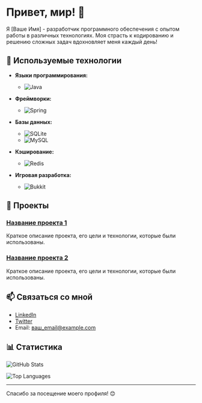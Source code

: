 # Привет, мир! 👋

Я [Ваше Имя] - разработчик программного обеспечения с опытом работы в различных технологиях. Моя страсть к кодированию и решению сложных задач вдохновляет меня каждый день!

## 🚀 Используемые технологии

- **Языки программирования:**
  - ![Java](https://img.shields.io/badge/Java-007396?style=flat&logo=java&logoColor=white)

- **Фреймворки:**
  - ![Spring](https://img.shields.io/badge/Spring-6DB33F?style=flat&logo=spring&logoColor=white)

- **Базы данных:**
  - ![SQLite](https://img.shields.io/badge/SQLite-003B57?style=flat&logo=sqlite&logoColor=white)
  - ![MySQL](https://img.shields.io/badge/MySQL-005C84?style=flat&logo=mysql&logoColor=white)

- **Кэширование:**
  - ![Redis](https://img.shields.io/badge/Redis-DC382D?style=flat&logo=redis&logoColor=white)

- **Игровая разработка:**
  - ![Bukkit](https://img.shields.io/badge/Bukkit-00A82D?style=flat&logo=bukkit&logoColor=white)

## 🌟 Проекты

### [Название проекта 1](ссылка_на_репозиторий)
Краткое описание проекта, его цели и технологии, которые были использованы.

### [Название проекта 2](ссылка_на_репозиторий)
Краткое описание проекта, его цели и технологии, которые были использованы.

## 📫 Связаться со мной

- [LinkedIn](ссылка_на_ваш_LinkedIn)
- [Twitter](ссылка_на_ваш_Twitter)
- Email: ваш_email@example.com

## 📊 Статистика

![GitHub Stats](https://github-readme-stats.vercel.app/api?username=ваш_никнейм&show_icons=true&theme=radical)

![Top Languages](https://github-readme-stats.vercel.app/api/top-langs/?username=ваш_никнейм&layout=compact&theme=radical)

---

Спасибо за посещение моего профиля! 😊
